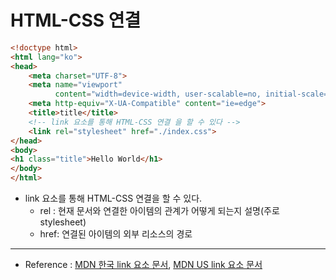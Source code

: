 # HTML-CSS 연결

```html
<!doctype html>
<html lang="ko">
<head>
    <meta charset="UTF-8">
    <meta name="viewport"
          content="width=device-width, user-scalable=no, initial-scale=1.0, maximum-scale=1.0, minimum-scale=1.0">
    <meta http-equiv="X-UA-Compatible" content="ie=edge">
    <title>title</title>
    <!-- link 요소를 통해 HTML-CSS 연결 을 할 수 있다 -->
    <link rel="stylesheet" href="./index.css">
</head>
<body>
<h1 class="title">Hello World</h1>
</body>
</html>
```
- link 요소를 통해 HTML-CSS 연결을 할 수 있다.
  - rel : 현재 문서와 연결한 아이템의 관계가 어떻게 되는지 설명(주로 stylesheet)
  - href: 연결된 아이템의 외부 리소스의 경로

---

- Reference : [MDN 한국 link 요소 문서](https://developer.mozilla.org/ko/docs/Web/HTML/Element/link), [MDN US link 요소 문서](https://developer.mozilla.org/en-US/docs/Web/HTML/Element/link)
